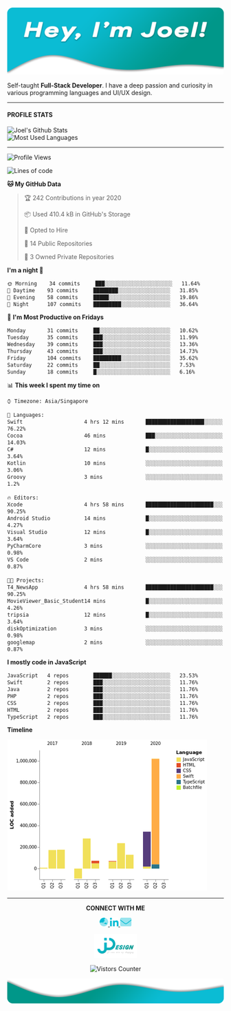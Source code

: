 [![JDesign](https://raw.githubusercontent.com/JDesignEra/JDesignEra/master/assets/headers/intro-header.png)](https://jdesignera.com)

Self-taught **Full-Stack Developer**. I have a deep passion and curiosity in various programming languages and UI/UX design.

*****

#### PROFILE STATS
<img width="467px" align="left" alt="Joel's Github Stats" title="Joel's Github Stats" src="https://github-readme-stats.vercel.app/api?username=JDesignEra&title_color=00bcd4&text_color=fff&icon_color=00bcd4&bg_color=202020&show_icons=true&hide_border=true&hide=stars&count_private=true&include_all_commits=true" />

<img width="367px" alt="Most Used Languages" title="Mose Used Languages" src="https://github-readme-stats.vercel.app/api/top-langs/?username=JDesignEra&title_color=00bcd4&text_color=fff&bg_color=202020&hide-border=true&layout=compact">

*****

<!--START_SECTION:waka-->
![Profile Views](http://img.shields.io/badge/Profile%20Views-255-blue)

![Lines of code](https://img.shields.io/badge/From%20Hello%20World%20I've%20written-0%20Lines%20of%20code-blue)

**🐱 My GitHub Data** 

> 🏆 242 Contributions in year 2020
 > 
> 📦 Used 410.4 kB in GitHub's Storage 
 > 
> 💼 Opted to Hire
 > 
> 📜 14 Public Repositories 
 > 
> 🔑 3 Owned Private Repositories 

**I'm a night 🦉** 

```text
🌞 Morning    34 commits     ███░░░░░░░░░░░░░░░░░░░░░░   11.64% 
🌆 Daytime    93 commits     ████████░░░░░░░░░░░░░░░░░   31.85% 
🌃 Evening    58 commits     █████░░░░░░░░░░░░░░░░░░░░   19.86% 
🌙 Night      107 commits    █████████░░░░░░░░░░░░░░░░   36.64%

```
📅 **I'm Most Productive on Fridays** 

```text
Monday       31 commits     ██░░░░░░░░░░░░░░░░░░░░░░░   10.62% 
Tuesday      35 commits     ███░░░░░░░░░░░░░░░░░░░░░░   11.99% 
Wednesday    39 commits     ███░░░░░░░░░░░░░░░░░░░░░░   13.36% 
Thursday     43 commits     ███░░░░░░░░░░░░░░░░░░░░░░   14.73% 
Friday       104 commits    █████████░░░░░░░░░░░░░░░░   35.62% 
Saturday     22 commits     ██░░░░░░░░░░░░░░░░░░░░░░░   7.53% 
Sunday       18 commits     █░░░░░░░░░░░░░░░░░░░░░░░░   6.16%

```


📊 **This week I spent my time on** 

```text
⌚︎ Timezone: Asia/Singapore

💬 Languages: 
Swift                    4 hrs 12 mins       ███████████████████░░░░░░   76.22% 
Cocoa                    46 mins             ███░░░░░░░░░░░░░░░░░░░░░░   14.03% 
C#                       12 mins             █░░░░░░░░░░░░░░░░░░░░░░░░   3.64% 
Kotlin                   10 mins             ░░░░░░░░░░░░░░░░░░░░░░░░░   3.06% 
Groovy                   3 mins              ░░░░░░░░░░░░░░░░░░░░░░░░░   1.2%

🔥 Editors: 
Xcode                    4 hrs 58 mins       ██████████████████████░░░   90.25% 
Android Studio           14 mins             █░░░░░░░░░░░░░░░░░░░░░░░░   4.27% 
Visual Studio            12 mins             █░░░░░░░░░░░░░░░░░░░░░░░░   3.64% 
PyCharmCore              3 mins              ░░░░░░░░░░░░░░░░░░░░░░░░░   0.98% 
VS Code                  2 mins              ░░░░░░░░░░░░░░░░░░░░░░░░░   0.87%

🐱‍💻 Projects: 
T4_NewsApp               4 hrs 58 mins       ██████████████████████░░░   90.25% 
MovieViewer_Basic_Student14 mins             █░░░░░░░░░░░░░░░░░░░░░░░░   4.26% 
tripsia                  12 mins             █░░░░░░░░░░░░░░░░░░░░░░░░   3.64% 
diskOptimization         3 mins              ░░░░░░░░░░░░░░░░░░░░░░░░░   0.98% 
googlemap                2 mins              ░░░░░░░░░░░░░░░░░░░░░░░░░   0.87%

```

**I mostly code in JavaScript** 

```text
JavaScript   4 repos        ██████░░░░░░░░░░░░░░░░░░░   23.53% 
Swift        2 repos        ███░░░░░░░░░░░░░░░░░░░░░░   11.76% 
Java         2 repos        ███░░░░░░░░░░░░░░░░░░░░░░   11.76% 
PHP          2 repos        ███░░░░░░░░░░░░░░░░░░░░░░   11.76% 
CSS          2 repos        ███░░░░░░░░░░░░░░░░░░░░░░   11.76% 
HTML         2 repos        ███░░░░░░░░░░░░░░░░░░░░░░   11.76% 
TypeScript   2 repos        ███░░░░░░░░░░░░░░░░░░░░░░   11.76%

```


**Timeline**

![Chart not found](https://github.com/JDesignEra/JDesignEra/blob/master/charts/bar_graph.png) 


<!--END_SECTION:waka-->

*****

<p align="center">
  <b>CONNECT WITH ME</b>
  
  <p align="center">
    <a href="https://jdesignera.com">
      <img height="20px" alt="Website" src="https://raw.githubusercontent.com/JDesignEra/JDesignEra/master/assets/icons/globe-asia-duotone.svg" />
    </a>
    <a href="https://www.linkedin.com/in/jdesignera">
      <img height="20px" alt="LinkedIn" src="https://raw.githubusercontent.com/JDesignEra/JDesignEra/master/assets/icons/linkedin-in-brands.svg" />
    </a>
    <a href="mailto:joel@jdesignera.com">
      <img height="20px" alt="Email" src="https://raw.githubusercontent.com/JDesignEra/JDesignEra/master/assets/icons/envelope-duotone.svg" />
    </a>
  </p>
</p>


 <p align="center">
  <a href="https://jdesignera.com">
    <img width="100px" alt="JDesign" src="https://raw.githubusercontent.com/JDesignEra/JDesignEra/master/assets/logos/logo-full.png" />
  </a>
</p>

<p align="center">
  <img alt="Vistors Counter" src="https://visitor-badge.laobi.icu/badge?page_id=jdesignera.visitor-badge" />
</p>

![JDesign](https://raw.githubusercontent.com/JDesignEra/JDesignEra/master/assets/headers/bottom-wave.png)
